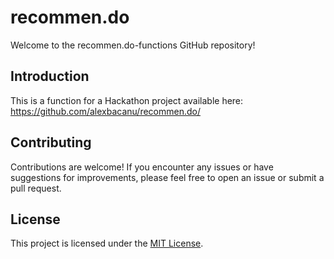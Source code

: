 # recommen.do

Welcome to the recommen.do-functions GitHub repository!

## Introduction

This is a function for a Hackathon project available here: https://github.com/alexbacanu/recommen.do/

## Contributing

Contributions are welcome! If you encounter any issues or have suggestions for improvements, please feel free to open an issue or submit a pull request.

## License

This project is licensed under the [MIT License](LICENSE).
